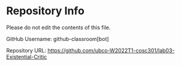 # Repository Info
Please do not edit the contents of this file.

GitHub Username: github-classroom[bot]

Repository URL: https://github.com/ubco-W2022T1-cosc301/lab03-Existential-Critic
